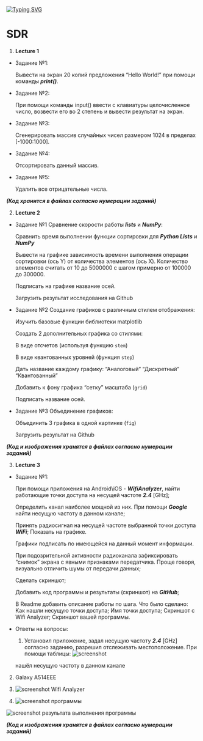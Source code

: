 ﻿[![Typing SVG](https://readme-typing-svg.herokuapp.com?color=%000000&lines=Hello,+my+name+is+Georgii)](https://git.io/typing-svg)
# SDR
1. **Lecture 1**

* Задание №1:

    Вывести на экран 20 копий предложения “Hello World!” при помощи команды ***print()***.
* Задание №2:

    При помощи команды input() ввести с клавиатуры целочисленное число, возвести его во 2 степень и вывести результат на экран.
* Задание №3:

    Сгенерировать массив случайных чисел размером 1024 в пределах [-1000:1000].
* Задание №4:

    Отсортировать данный массив.
* Задание №5:

    Удалить все отрицательные числа.

***(Код хранится в файлах согласно нумерации заданий)***

2. **Lecture 2**

* Задание №1 Сравнение скорости работы ***lists*** и ***NumPy***:

    Сравнить время выполнении функции сортировки для ***Python Lists*** и ***NumPy***

    Вывести на графике зависимость времени выполнения операции сортировки (ось Y) от количества элементов (ось X). Количество элементов считать от 10 до 5000000 c шагом примерно от 100000 до 300000.
 
    Подписать на графике название осей.

    Загрузить результат исследования на Github

* Задание №2 Создание графиков с различным стилем отображения:

    Изучить базовые функции библиотеки matplotlib

    Создать 2 дополнительных графика со стилями:

    В виде отсчетов (используя функцию `stem`)

    В виде квантованных уровней (функция `step`)

    Дать название каждому графику:
    “Аналоговый”
    “Дискретный”
    “Квантованный”

    Добавить к фону графика “сетку” масштаба (`grid`)

    Подписать название осей.
* Задание №3 Объединение графиков:

    Объединить 3 графика в одной картинке (`fig`)

    Загрузить результат на Github

***(Код и изображения хранятся в файлах согласно нумерации заданий)***

3. **Lecture 3**

* Задание №1:

    При помощи приложения на Android\iOS - ***WifiAnalyzer***, найти работающие точки доступа на несущей частоте ***2.4*** [GHz];

    Определить канал наиболее мощной из них. При помощи ***Google*** найти несущую частоту в данном канале;

    Принять радиосигнал на несущей частоте выбранной точки доступа ***WiFi***; Показать на графике.

    Графики подписать по имеющейся на данный момент информации. 

    При подозрительной активности радиоканала зафиксировать “снимок” экрана с явными признаками передатчика. Проще говоря, визуально отличить шумы от передачи данных;

    Сделать скриншот;

    Добавить код программы и результаты (скриншот) на ***GitHub***; 
    
    В Readme добавить описание работы по шага. Что было сделано:
     Как нашли несущую точки доступа; 
     Имя точки доступа; 
     Скриншот с Wifi Analyzer;
     Скриншот вашей программы.

* Ответы на вопросы:
    1. Установил приложение, задал несущую частоту ***2.4*** [GHz] согласно заданию, разрешил отслеживать местоположение. При помощи таблицы:
        ![screenshot](https://github.com/Georgii2003/SDR/blob/main/Lecture_3/%D0%A2%D0%B0%D0%B1%D0%BB%D0%B8%D1%86%D0%B0.jpg) 
        
    нашёл несущую частоту в данном канале
        
2. Galaxy A514EEE

3. ![screenshot Wifi Analyzer](https://github.com/Georgii2003/SDR/blob/main/Lecture_3/%D0%B3%D1%80%D0%B0%D1%84%D0%B8%D0%BA%D0%B8.jpg)
    
4. ![screenshot программы](https://github.com/Georgii2003/SDR/blob/main/Lecture_3/%D0%9F%D1%80%D0%BE%D0%B3%D1%80%D0%B0%D0%BC%D0%BC%D0%B0.png)
    
![screenshot результата выполнения программы](https://github.com/Georgii2003/SDR/blob/main/Lecture_3/%D0%A1%D0%B8%D0%B3%D0%BD%D0%B0%D0%BB_2.jpg)

***(Код и изображения хранятся в файлах согласно нумерации заданий)***
